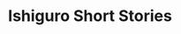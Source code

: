 ---
title: Ishiguro Short Stories
categories: [Short Stories,Fiction]
tags: [short stories,fiction]
---